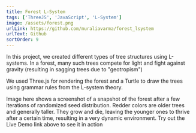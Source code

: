 ```yaml
---
title: Forest L-System
tags: ['ThreeJS', 'JavaScript', 'L-System']
image: /assets/forest.png
urlLink: https://github.com/muraliavarma/forest_lsystem
urlText: Github
sortOrder: 9
---
```


In this project, we created different types of tree structures using L-systems. In a forest, many such trees compete for light and fight against gravity (resulting in sagging trees due to "geotropism")

We used Three.js for rendering the forest and a Turtle to draw the trees using grammar rules from the L-system theory.

Image here shows a screenshot of a snapshot of the forest after a few iterations of randomized seed distribution. Redder colors are older trees and generally taller. They grow and die, leaving the younger ones to thrive after a certain time, resulting in a very dynamic environment. Try out the Live Demo link above to see it in action 